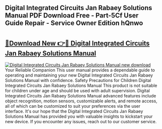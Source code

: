 ## Digital Integrated Circuits Jan Rabaey Solutions Manual PDF Download Free - Part-5Cf User Guide Repair - Service Owner Edition hQnwo

# <h2><a href="http://bc54888.oget.top/?id=Digital+Integrated+Circuits+Jan+Rabaey+Solutions+Manual">🔗Download New 👉🔴 Digital Integrated Circuits Jan Rabaey Solutions Manual</a></h2>

[![Digital Integrated Circuits Jan Rabaey Solutions Manual new download](https://i.imgur.com/5g1atiW.png)](http://bc54888.oget.top/?id=Digital+Integrated+Circuits+Jan+Rabaey+Solutions+Manual)
Your Reliable Companion This user manual provides a dependable guide to operating and maintaining your new Digital Integrated Circuits Jan Rabaey Solutions Manual with confidence. Safety Precautions for Children Digital Integrated Circuits Jan Rabaey Solutions Manual This product is not suitable for children under age and should be used with adult supervision. Digital Integrated Circuits Jan Rabaey Solutions Manual advanced features include object recognition, motion sensors, customizable alerts, and remote access, all of which can be customized to suit your preferences via the user interface. It's our hope that the Digital Integrated Circuits Jan Rabaey Solutions Manual has provided you with valuable insights to kickstart your new device. If you encounter any issues, reach out to our customer service.

